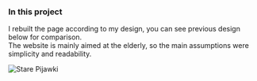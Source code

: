 ### In this project<br>
I rebuilt the page according to my design, you can see previous design below for comparison. <br>
The website is mainly aimed at the elderly, so the main assumptions were simplicity and readability.


![Stare Pijawki](https://user-images.githubusercontent.com/110737422/192045984-729fe7f5-f491-4db1-9f8a-95db055361cb.png)
